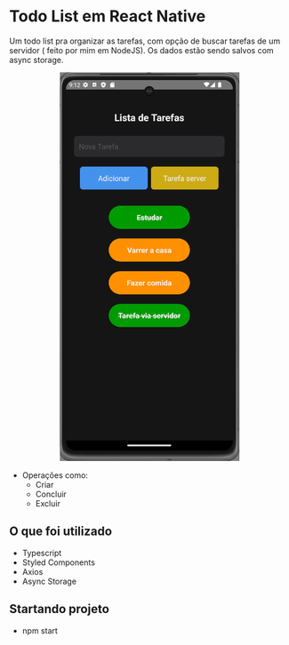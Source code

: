 # Todo List em React Native

Um todo list pra organizar as tarefas, com opção de buscar tarefas de um servidor ( feito por mim em NodeJS). Os dados estão sendo salvos com async storage.

<p align="center">
  <img src="https://github.com/WagnerTerry/TodoList/blob/main/src/assets/Todo%20List%20React%20Native%20%20v1.png" alt="Apresentação do Projeto" />
</p>

* Operações como:
  - Criar
  - Concluir
  - Excluir

## O que foi utilizado

- Typescript
- Styled Components
- Axios
- Async Storage

## Startando projeto
- npm start

#
